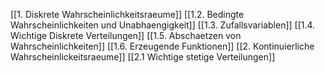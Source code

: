 [[1. Diskrete Wahrscheinlichkeitsraeume]]
	[[1.2. Bedingte Wahrscheinlichkeiten und Unabhaengigkeit]]
	[[1.3. Zufallsvariablen]]
	[[1.4. Wichtige Diskrete Verteilungen]]
	[[1.5. Abschaetzen von Wahrscheinlichkeiten]]
	[[1.6. Erzeugende Funktionen]]
[[2. Kontinuierliche Wahrscheinlickeitsraeume]]
	[[2.1 Wichtige stetige Verteilungen]]